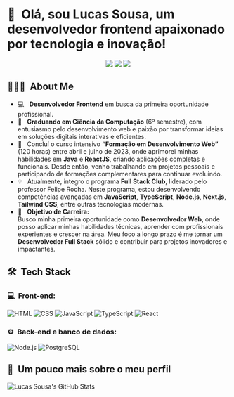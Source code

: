 <h1>👋 &nbsp;Olá, sou Lucas Sousa, um desenvolvedor frontend apaixonado por tecnologia e inovação!</h1>
<p align="center">
<a href="https://dev-portfolio-lucas.vercel.app/"><img src="https://img.shields.io/badge/-Portfólio-3423A6?style=flat-square&logo=Google-Chrome&logoColor=white"/></a>
<a href="https://www.linkedin.com/in/lucas-sousa-0b79a72a7/"><img src="https://img.shields.io/badge/-Lucas%20Sousa-0077B5?style=flat-square&logo=Linkedin&logoColor=white"/></a>
<a href="mailto:luke.sousa.dev@gmail.com"><img src="https://img.shields.io/badge/-luke.sousa.dev@gmail.com-D14836?style=flat-square&logo=Gmail&logoColor=white"/></a>

</p>

<h2> 👨🏻‍💻 &nbsp;About Me </h2>

- 💻 &nbsp; **Desenvolvedor Frontend** em busca da primeira oportunidade profissional.  
- 💚 &nbsp; **Graduando em Ciência da Computação** (6º semestre), com entusiasmo pelo desenvolvimento web e paixão por transformar ideias em soluções digitais interativas e eficientes.  
- 🚀 &nbsp; Concluí o curso intensivo **“Formação em Desenvolvimento Web”** (120 horas) entre abril e julho de 2023, onde aprimorei minhas habilidades em **Java** e **ReactJS**, criando aplicações completas e funcionais. Desde então, venho trabalhando em projetos pessoais e participando de formações complementares para continuar evoluindo.  
- 💡 &nbsp; Atualmente, integro o programa **Full Stack Club**, liderado pelo professor Felipe Rocha. Neste programa, estou desenvolvendo competências avançadas em **JavaScript**, **TypeScript**, **Node.js**, **Next.js**, **Tailwind CSS**, entre outras tecnologias modernas.  
- 🎯 &nbsp; **Objetivo de Carreira:**  
  Busco minha primeira oportunidade como **Desenvolvedor Web**, onde posso aplicar minhas habilidades técnicas, aprender com profissionais experientes e crescer na área. Meu foco a longo prazo é me tornar um **Desenvolvedor Full Stack** sólido e contribuir para projetos inovadores e impactantes.

<h2> 🛠 &nbsp;Tech Stack</h2>
<h3>💻 &nbsp;Front-end:</h3>

![HTML](https://img.shields.io/badge/-HTML-333333?style=flat&logo=HTML5)
![CSS](https://img.shields.io/badge/-CSS-333333?style=flat&logo=CSS3&logoColor=1572B6)
![JavaScript](https://img.shields.io/badge/-JavaScript-333333?style=flat&logo=javascript)
![TypeScript](https://img.shields.io/badge/-TypeScript-333333?style=flat&logo=typescript&logoColor=2D79C7)
![React](https://img.shields.io/badge/-React-333333?style=flat&logo=react)

<h3>⚙️ &nbsp;Back-end e banco de dados:</h3>

![Node.js](https://img.shields.io/badge/-Node.js-333333?style=flat&logo=node.js)
![PostgreSQL](https://img.shields.io/badge/-PostgreSQL-333333?style=flat&logo=postgresql)

<h2>🚀 &nbsp;Um pouco mais sobre o meu perfil</h2>

![Lucas Sousa's GitHub Stats](https://github-readme-stats.vercel.app/api?username=Luca-Sousa&show_icons=true&theme=vue-dark)
